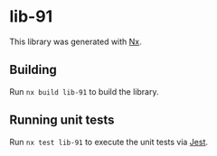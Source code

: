 # lib-91

This library was generated with [Nx](https://nx.dev).

## Building

Run `nx build lib-91` to build the library.

## Running unit tests

Run `nx test lib-91` to execute the unit tests via [Jest](https://jestjs.io).
